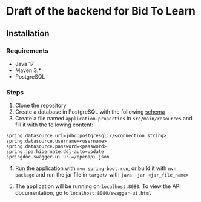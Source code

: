 # Draft of the backend for Bid To Learn

## Installation

### Requirements

- Java 17
- Maven 3.*
- PostgreSQL

### Steps

1. Clone the repository
2. Create a database in PostgreSQL with the following [schema](./schema.sql)
3. Create a file named `application.properties` in `src/main/resources` and fill it with the following content:

```
spring.datasource.url=jdbc:postgresql://<connection_string>
spring.datasource.username=<username>
spring.datasource.password=<password>
spring.jpa.hibernate.ddl-auto=update
springdoc.swagger-ui.url=/openapi.json
```

4. Run the application with `mvn spring-boot:run`, or build it with `mvn package` and run the jar file in `target/` with `java -jar <jar_file_name>`

5. The application will be running on `localhost:8080`. To view the API documentation, go to `localhost:8080/swagger-ui.html`


